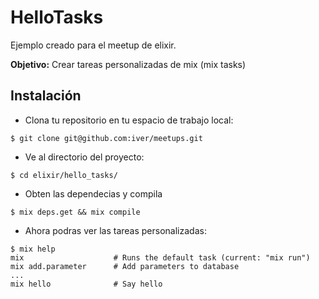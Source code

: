 # HelloTasks

Ejemplo creado para el meetup de elixir.

**Objetivo:** Crear tareas personalizadas de mix (mix tasks)

## Instalación

- Clona tu repositorio en tu espacio de trabajo local:                                                                                                                      
```console                                                                                                  
$ git clone git@github.com:iver/meetups.git                                                   
```                                                                                                         

- Ve al directorio del proyecto:
```console
$ cd elixir/hello_tasks/
```

- Obten las dependecias y compila
```console
$ mix deps.get && mix compile
```

- Ahora podras ver las tareas personalizadas:
```console
$ mix help
mix                    # Runs the default task (current: "mix run")
mix add.parameter      # Add parameters to database
...
mix hello              # Say hello 
```
